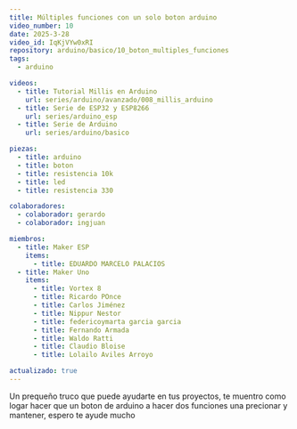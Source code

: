 ```yaml
---
title: Múltiples funciones con un solo boton arduino
video_number: 10
date: 2025-3-28
video_id: IqKjVYw0xRI
repository: arduino/basico/10_boton_multiples_funciones
tags:
  - arduino

videos:
  - title: Tutorial Millis en Arduino
    url: series/arduino/avanzado/008_millis_arduino
  - title: Serie de ESP32 y ESP8266
    url: series/arduino_esp
  - title: Serie de Arduino
    url: series/arduino/basico

piezas:
  - title: arduino
  - title: boton
  - title: resistencia 10k
  - title: led
  - title: resistencia 330

colaboradores:
  - colaborador: gerardo
  - colaborador: ingjuan

miembros:
  - title: Maker ESP
    items:
      - title: EDUARDO MARCELO PALACIOS
  - title: Maker Uno
    items:
      - title: Vortex 8
      - title: Ricardo POnce
      - title: Carlos Jiménez
      - title: Nippur Nestor
      - title: federicoymarta garcia garcia
      - title: Fernando Armada
      - title: Waldo Ratti
      - title: Claudio Bloise
      - title: Lolailo Aviles Arroyo

actualizado: true
---
```


Un prequeño truco que puede ayudarte en tus proyectos, te muentro como logar hacer que un boton de arduino a hacer dos funciones una precionar y mantener, espero te ayude mucho